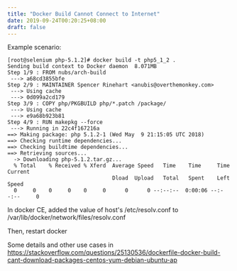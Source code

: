 ```yaml
---
title: "Docker Build Cannot Connect to Internet"
date: 2019-09-24T00:20:25+08:00
draft: false
---
```


Example scenario:
```
[root@selenium php-5.1.2]# docker build -t php5_1_2 .
Sending build context to Docker daemon  8.071MB
Step 1/9 : FROM nubs/arch-build
 ---> a68cd3855bfe
Step 2/9 : MAINTAINER Spencer Rinehart <anubis@overthemonkey.com>
 ---> Using cache
 ---> 0d099a2cd179
Step 3/9 : COPY php/PKGBUILD php/*.patch /package/
 ---> Using cache
 ---> e9a68b923b81
Step 4/9 : RUN makepkg --force
 ---> Running in 22c4f167216a
==> Making package: php 5.1.2-1 (Wed May  9 21:15:05 UTC 2018)
==> Checking runtime dependencies...
==> Checking buildtime dependencies...
==> Retrieving sources...
  -> Downloading php-5.1.2.tar.gz...
  % Total    % Received % Xferd  Average Speed   Time    Time     Time  Current
                                 Dload  Upload   Total   Spent    Left  Speed
  0     0    0     0    0     0      0      0 --:--:--  0:00:06 --:--:--     0
```

In docker CE, added the value of host's /etc/resolv.conf to /var/lib/docker/network/files/resolv.conf

Then, restart docker

Some details and other use cases in https://stackoverflow.com/questions/25130536/dockerfile-docker-build-cant-download-packages-centos-yum-debian-ubuntu-ap
